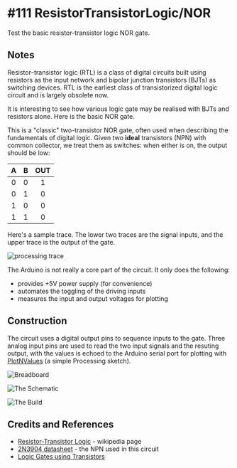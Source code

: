 # #111 ResistorTransistorLogic/NOR

Test the basic resistor-transistor logic NOR gate.


## Notes

Resistor–transistor logic (RTL) is a class of digital circuits built using resistors as the input network and
bipolar junction transistors (BJTs) as switching devices.
RTL is the earliest class of transistorized digital logic circuit and is largely obsolete now.

It is interesting to see how various logic gate may be realised with BJTs and resistors alone. Here is the basic NOR gate.

This is a "classic" two-transistor NOR gate, often used when describing the fundamentals of digital logic.
Given two **ideal** transistors (NPN) with common collector, we treat them as switches:
when either is on, the output should be low:

| A   | B   | OUT |
|:---:|:---:|:---:|
| 0   | 0   | 1   |
| 0   | 1   | 0   |
| 1   | 0   | 0   |
| 1   | 1   | 0   |

Here's a sample trace. The lower two traces are the signal inputs, and the upper trace is the output of the gate.

![processing trace](./assets/processing_trace.png?raw=true)

The Arduino is not really a core part of the circuit. It only does the following:
* provides +5V power supply (for convenience)
* automates the toggling of the driving inputs
* measures the input and output voltages for plotting

## Construction

The circuit uses a digital output pins to sequence inputs to the gate.
Three analog input pins are used to read the two input signals and the resuting output, with the values is echoed to the Arduino serial port
for plotting with [PlotNValues](../../../processing/PlotNValues) (a simple Processing sketch).

![Breadboard](./assets/NOR_bb.jpg?raw=true)

![The Schematic](./assets/NOR_schematic.jpg?raw=true)

![The Build](./assets/NOR_build.jpg?raw=true)

## Credits and References
* [Resistor-Transistor Logic](https://en.wikipedia.org/wiki/Resistor%E2%80%93transistor_logic) - wikipedia page
* [2N3904 datasheet](https://www.futurlec.com/Transistors/2N3904.shtml) - the NPN used in this circuit
* [Logic Gates using Transistors](http://hyperphysics.phy-astr.gsu.edu/hbase/electronic/trangate.html)

